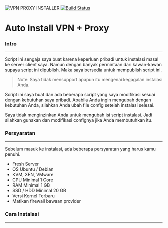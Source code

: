 ![VPN PROXY INSTALLER](https://github.com/bangden07/VPN-Proxy-Installer/workflows/VPN%20PROXY%20INSTALLER/badge.svg) [![Build Status](https://travis-ci.com/bangden07/VPN-Proxy-Installer.svg?branch=master)](https://travis-ci.com/bangden07/VPN-Proxy-Installer)

# Auto Install VPN + Proxy

### Intro
---
Script ini sengaja saya buat karena keperluan pribadi untuk instalasi masal ke server client saya. Namun dengan banyak permintaan dari kawan-kawan supaya script ini dipublish. Maka saya bersedia untuk mempublish script ini.

> Note: Saya tidak mensupport apapun itu mengenai kegagalan instalasi Anda.

Script ini saya buat dan ada beberapa script yang saya modifikasi sesuai dengan kebutuhan saya pribadi. Apabila Anda ingin mengubah dengan kebutuhan Anda, silahkan Anda ubah file config setelah instalasi selesai.

Saya tidak menginzinkan Anda untuk mengubah isi script instalasi. Jadi silahkan gunakan dan modifikasi confignya jika Anda membutuhkan itu.

### Persyaratan
---

Sebelum masuk ke instalasi, ada beberapa persyaratan yang harus kamu penuhi.

- Fresh Server
- OS Ubuntu / Debian
- KVM, XEN, VMware
- CPU Minimal 1 Core
- RAM Minimal 1 GB
- SSD / HDD Minimal 20 GB
- Versi Kernel Terbaru
- Matikan firewall bawaan provider

### Cara Instalasi
---
